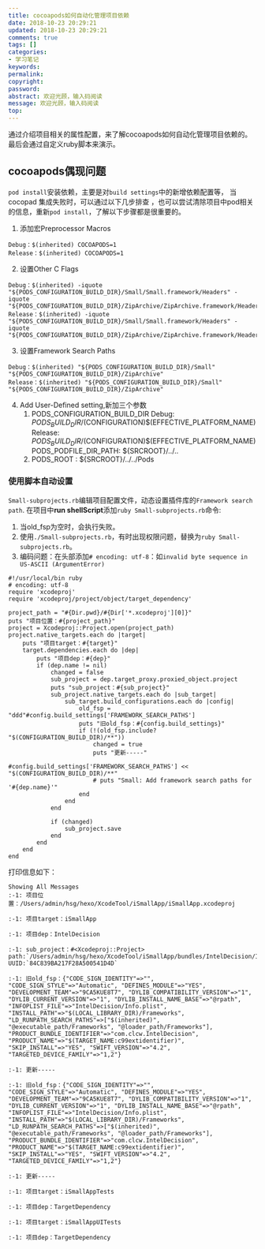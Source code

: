 ```yaml
---
title: cocoapods如何自动化管理项目依赖
date: 2018-10-23 20:29:21
updated: 2018-10-23 20:29:21
comments: true
tags: []
categories:
- 学习笔记
keywords: 
permalink: 
copyright: 
password: 
abstract: 欢迎光顾，输入码阅读
message: 欢迎光顾，输入码阅读
top:   
---
```

通过介绍项目相关的属性配置，来了解cocoapods如何自动化管理项目依赖的。最后会通过自定义ruby脚本来演示。

## cocoapods偶现问题 
`pod install`安装依赖，主要是对`build settings`中的新增依赖配置等，
当cocopad 集成失败时，可以通过以下几步排查 ，也可以尝试清除项目中pod相关的信息，重新`pod install`，了解以下步骤都是很重要的。
1. 添加宏Preprocessor Macros
```
Debug：$(inherited) COCOAPODS=1
Release：$(inherited) COCOAPODS=1
```
2. 设置Other C Flags
```
Debug：$(inherited) -iquote "${PODS_CONFIGURATION_BUILD_DIR}/Small/Small.framework/Headers" -iquote "${PODS_CONFIGURATION_BUILD_DIR}/ZipArchive/ZipArchive.framework/Headers"
Release：$(inherited) -iquote "${PODS_CONFIGURATION_BUILD_DIR}/Small/Small.framework/Headers" -iquote "${PODS_CONFIGURATION_BUILD_DIR}/ZipArchive/ZipArchive.framework/Headers"
```
3. 设置Framework Search Paths
```
Debug：$(inherited) "${PODS_CONFIGURATION_BUILD_DIR}/Small" "${PODS_CONFIGURATION_BUILD_DIR}/ZipArchive"
Release：$(inherited) "${PODS_CONFIGURATION_BUILD_DIR}/Small" "${PODS_CONFIGURATION_BUILD_DIR}/ZipArchive"
```
4. Add User-Defined setting,新加三个参数
    1. PODS_CONFIGURATION_BUILD_DIR
    Debug:   ${PODS_BUILD_DIR}/$(CONFIGURATION)$(EFFECTIVE_PLATFORM_NAME)
    Release: ${PODS_BUILD_DIR}/$(CONFIGURATION)$(EFFECTIVE_PLATFORM_NAME)
    PODS_PODFILE_DIR_PATH: ${SRCROOT}/../..
    2. PODS_ROOT : ${SRCROOT}/../../Pods

### 使用脚本自动设置 
`Small-subprojects.rb`编辑项目配置文件，动态设置插件库的`Framework search path`.
在项目中**run shellScript**添加`ruby Small-subprojects.rb`命令:
1. 当old_fsp为空时，会执行失败。
2. 使用`./Small-subprojects.rb`，有时出现权限问题，替换为`ruby Small-subprojects.rb`。
3. 编码问题：在头部添加`# encoding: utf-8`：如`invalid byte sequence in US-ASCII (ArgumentError)`
```
#!/usr/local/bin ruby
# encoding: utf-8
require 'xcodeproj'
require 'xcodeproj/project/object/target_dependency'

project_path = "#{Dir.pwd}/#{Dir['*.xcodeproj'][0]}"
puts "项目位置：#{project_path}"
project = Xcodeproj::Project.open(project_path)
project.native_targets.each do |target|
    puts "项目target：#{target}"
    target.dependencies.each do |dep|
        puts "项目dep：#{dep}"
        if (dep.name != nil)
            changed = false
            sub_project = dep.target_proxy.proxied_object.project
            puts "sub_project：#{sub_project}"
            sub_project.native_targets.each do |sub_target|
                sub_target.build_configurations.each do |config|
                    old_fsp = "ddd"#config.build_settings['FRAMEWORK_SEARCH_PATHS']
                    puts "旧old_fsp：#{config.build_settings}"
                    if (!(old_fsp.include? "$(CONFIGURATION_BUILD_DIR)/**"))
                        changed = true
                        puts "更新-----"
                        #config.build_settings['FRAMEWORK_SEARCH_PATHS'] << "$(CONFIGURATION_BUILD_DIR)/**"
                        # puts "Small: Add framework search paths for '#{dep.name}'"
                    end
                end
            end

            if (changed)
                sub_project.save
            end
        end
    end
end
```
打印信息如下：
```
Showing All Messages
:-1: 项目位置：/Users/admin/hsg/hexo/XcodeTool/iSmallApp/iSmallApp.xcodeproj

:-1: 项目target：iSmallApp

:-1: 项目dep：IntelDecision

:-1: sub_project：#<Xcodeproj::Project> path:`/Users/admin/hsg/hexo/XcodeTool/iSmallApp/bundles/IntelDecision/IntelDecision.xcodeproj` UUID:`84C839BA217F28A500541D4D`

:-1: 旧old_fsp：{"CODE_SIGN_IDENTITY"=>"", "CODE_SIGN_STYLE"=>"Automatic", "DEFINES_MODULE"=>"YES", "DEVELOPMENT_TEAM"=>"9CA5KUE8T7", "DYLIB_COMPATIBILITY_VERSION"=>"1", "DYLIB_CURRENT_VERSION"=>"1", "DYLIB_INSTALL_NAME_BASE"=>"@rpath", "INFOPLIST_FILE"=>"IntelDecision/Info.plist", "INSTALL_PATH"=>"$(LOCAL_LIBRARY_DIR)/Frameworks", "LD_RUNPATH_SEARCH_PATHS"=>["$(inherited)", "@executable_path/Frameworks", "@loader_path/Frameworks"], "PRODUCT_BUNDLE_IDENTIFIER"=>"com.clcw.IntelDecision", "PRODUCT_NAME"=>"$(TARGET_NAME:c99extidentifier)", "SKIP_INSTALL"=>"YES", "SWIFT_VERSION"=>"4.2", "TARGETED_DEVICE_FAMILY"=>"1,2"}

:-1: 更新-----

:-1: 旧old_fsp：{"CODE_SIGN_IDENTITY"=>"", "CODE_SIGN_STYLE"=>"Automatic", "DEFINES_MODULE"=>"YES", "DEVELOPMENT_TEAM"=>"9CA5KUE8T7", "DYLIB_COMPATIBILITY_VERSION"=>"1", "DYLIB_CURRENT_VERSION"=>"1", "DYLIB_INSTALL_NAME_BASE"=>"@rpath", "INFOPLIST_FILE"=>"IntelDecision/Info.plist", "INSTALL_PATH"=>"$(LOCAL_LIBRARY_DIR)/Frameworks", "LD_RUNPATH_SEARCH_PATHS"=>["$(inherited)", "@executable_path/Frameworks", "@loader_path/Frameworks"], "PRODUCT_BUNDLE_IDENTIFIER"=>"com.clcw.IntelDecision", "PRODUCT_NAME"=>"$(TARGET_NAME:c99extidentifier)", "SKIP_INSTALL"=>"YES", "SWIFT_VERSION"=>"4.2", "TARGETED_DEVICE_FAMILY"=>"1,2"}

:-1: 更新-----

:-1: 项目target：iSmallAppTests

:-1: 项目dep：TargetDependency

:-1: 项目target：iSmallAppUITests

:-1: 项目dep：TargetDependency
```


